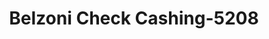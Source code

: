 ---
f_zip-code: 39038
f_state-code: MS
title: Belzoni Check Cashing-5208
f_phone: 662-247-4545
f_city-only: Belzoni
f_address: 510 Shannon Street Belzoni
f_location-unique-id: '5208'
slug: belzoni-check-cashing-5208
updated-on: '2024-05-30T13:46:58.046Z'
created-on: '2024-05-30T13:36:59.803Z'
published-on: '2024-05-30T13:54:32.469Z'
f_city-state: cms/city/belzoni-ms.md
f_company: cms/company/belzoni-check-cashing.md
f_state: cms/state/mississippi.md
layout: '[payday-loan].html'
tags: payday-loan
---